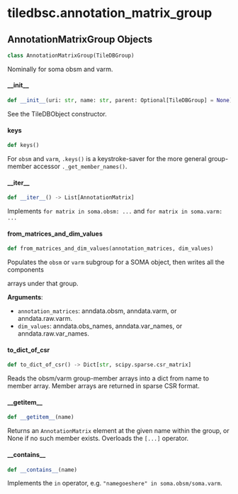 <a id="tiledbsc.annotation_matrix_group"></a>

# tiledbsc.annotation\_matrix\_group

<a id="tiledbsc.annotation_matrix_group.AnnotationMatrixGroup"></a>

## AnnotationMatrixGroup Objects

```python
class AnnotationMatrixGroup(TileDBGroup)
```

Nominally for soma obsm and varm.

<a id="tiledbsc.annotation_matrix_group.AnnotationMatrixGroup.__init__"></a>

#### \_\_init\_\_

```python
def __init__(uri: str, name: str, parent: Optional[TileDBGroup] = None)
```

See the TileDBObject constructor.

<a id="tiledbsc.annotation_matrix_group.AnnotationMatrixGroup.keys"></a>

#### keys

```python
def keys()
```

For `obsm` and `varm`, `.keys()` is a keystroke-saver for the more general group-member
accessor `._get_member_names()`.

<a id="tiledbsc.annotation_matrix_group.AnnotationMatrixGroup.__iter__"></a>

#### \_\_iter\_\_

```python
def __iter__() -> List[AnnotationMatrix]
```

Implements `for matrix in soma.obsm: ...` and `for matrix in soma.varm: ...`

<a id="tiledbsc.annotation_matrix_group.AnnotationMatrixGroup.from_matrices_and_dim_values"></a>

#### from\_matrices\_and\_dim\_values

```python
def from_matrices_and_dim_values(annotation_matrices, dim_values)
```

Populates the `obsm` or `varm` subgroup for a SOMA object, then writes all the components

arrays under that group.

**Arguments**:

- `annotation_matrices`: anndata.obsm, anndata.varm, or anndata.raw.varm.
- `dim_values`: anndata.obs_names, anndata.var_names, or anndata.raw.var_names.

<a id="tiledbsc.annotation_matrix_group.AnnotationMatrixGroup.to_dict_of_csr"></a>

#### to\_dict\_of\_csr

```python
def to_dict_of_csr() -> Dict[str, scipy.sparse.csr_matrix]
```

Reads the obsm/varm group-member arrays into a dict from name to member array.
Member arrays are returned in sparse CSR format.

<a id="tiledbsc.annotation_matrix_group.AnnotationMatrixGroup.__getitem__"></a>

#### \_\_getitem\_\_

```python
def __getitem__(name)
```

Returns an `AnnotationMatrix` element at the given name within the group, or None if no such
member exists.  Overloads the `[...]` operator.

<a id="tiledbsc.annotation_matrix_group.AnnotationMatrixGroup.__contains__"></a>

#### \_\_contains\_\_

```python
def __contains__(name)
```

Implements the `in` operator, e.g. `"namegoeshere" in soma.obsm/soma.varm`.

